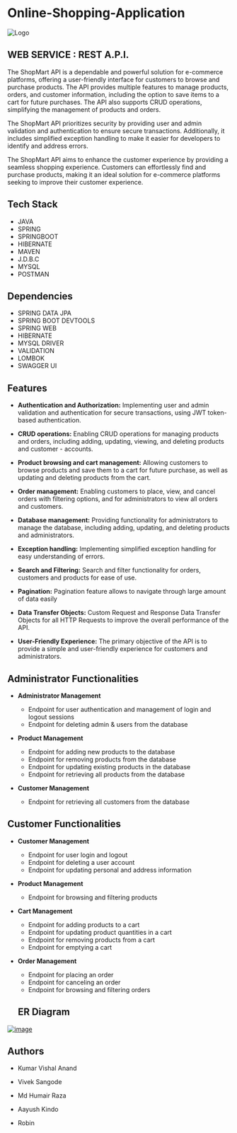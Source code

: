 # Online-Shopping-Application
<!-- <div align="center"><img src="https://user-images.githubusercontent.com/108060013/228165545-74718570-01b4-46d7-a295-347587c23629.png"></div> -->

<!-- ![1](https://user-images.githubusercontent.com/108060013/228165545-74718570-01b4-46d7-a295-347587c23629.png) -->

![Logo](https://images.all-free-download.com/images/graphiclarge/online_shopping_concept_woman_shopping_in_laptop_design_6826033.jpg)

## WEB SERVICE : REST A.P.I.

The ShopMart API is a dependable and powerful solution for e-commerce platforms, offering a user-friendly interface for customers to browse and purchase products. The API provides multiple features to manage products, orders, and customer information, including the option to save items to a cart for future purchases. The API also supports CRUD operations, simplifying the management of products and orders.

The ShopMart API prioritizes security by providing user and admin validation and authentication to ensure secure transactions. Additionally, it includes simplified exception handling to make it easier for developers to identify and address errors.

The ShopMart API aims to enhance the customer experience by providing a seamless shopping experience. Customers can effortlessly find and purchase products, making it an ideal solution for e-commerce platforms seeking to improve their customer experience.

## Tech Stack

- JAVA
- SPRING
- SPRINGBOOT
- HIBERNATE
- MAVEN
- J.D.B.C
- MYSQL
- POSTMAN

## Dependencies

- SPRING DATA JPA
- SPRING BOOT DEVTOOLS
- SPRING WEB
- HIBERNATE
- MYSQL DRIVER
- VALIDATION
- LOMBOK
- SWAGGER UI



## Features

 - **Authentication and Authorization:** Implementing user and admin validation and authentication for secure transactions, using JWT token-based authentication.

- **CRUD operations:** Enabling CRUD operations for managing products and orders, including adding, updating, viewing, and deleting products and customer - accounts.
- **Product browsing and cart management:** Allowing customers to browse products and save them to a cart for future purchase, as well as updating and deleting products from the cart.
- **Order management:** Enabling customers to place, view, and cancel orders with filtering options, and for administrators to view all orders and customers.
- **Database management:** Providing functionality for administrators to manage the database, including adding, updating, and deleting products and administrators.
- **Exception handling:** Implementing simplified exception handling for easy understanding of errors.
- **Search and Filtering:** Search and filter functionality for orders, customers and products for ease of use.
- **Pagination:** Pagination feature allows to navigate through large amount of data easily
- **Data Transfer Objects:** Custom Request and Response Data Transfer Objects for all HTTP Requests to improve the overall performance of the API.
- **User-Friendly Experience:** The primary objective of the API is to provide a simple and user-friendly experience for customers and administrators.


## Administrator Functionalities

- **Administrator Management**
  - Endpoint for user authentication and management of login and logout sessions
  - Endpoint for deleting admin & users from the database

- **Product Management**
  - Endpoint for adding new products to the database
  - Endpoint for removing products from the database
  - Endpoint for updating existing products in the database
  - Endpoint for retrieving all products from the database

- **Customer Management**

  - Endpoint for retrieving all customers from the database


## Customer Functionalities
    
- **Customer Management**
  - Endpoint for user login and logout
  - Endpoint for deleting a user account
  - Endpoint for updating personal and address information

- **Product Management**

  - Endpoint for browsing and filtering products

- **Cart Management**
  - Endpoint for adding products to a cart
  - Endpoint for updating product quantities in a cart
  - Endpoint for removing products from a cart
  - Endpoint for emptying a cart


- **Order Management**
  - Endpoint for placing an order
  - Endpoint for canceling an order
  - Endpoint for browsing and filtering orders

  ## ER Diagram
 [![image](https://www.linkpicture.com/q/Capture-shopmart_1.png)](https://www.linkpicture.com/view.php?img=LPic6425b415677792106313399)

 ## Authors



- Kumar Vishal Anand

- Vivek Sangode

- Md Humair Raza

- Aayush Kindo

- Robin

